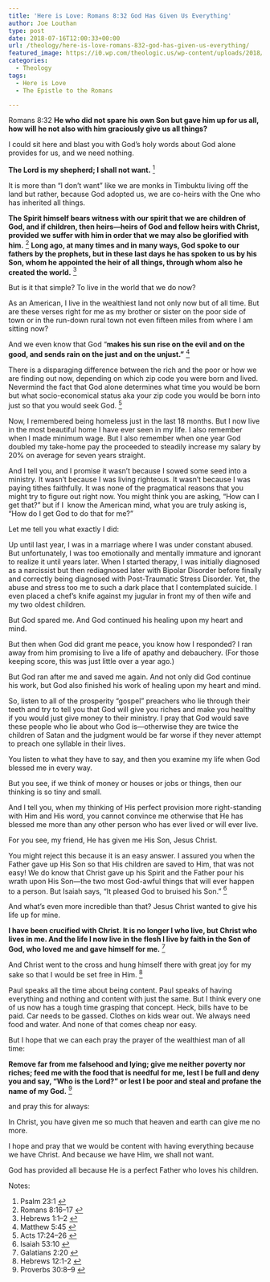 ```yaml
---
title: 'Here is Love: Romans 8:32 God Has Given Us Everything'
author: Joe Louthan
type: post
date: 2018-07-16T12:00:33+00:00
url: /theology/here-is-love-romans-832-god-has-given-us-everything/
featured_image: https://i0.wp.com/theologic.us/wp-content/uploads/2018/07/ScroogeMcDuck.gif?resize=400%2C229
categories:
  - Theology
tags:
  - Here is Love
  - The Epistle to the Romans

---
```

<p class="p1">
  Romans 8:32 <b>He who did not spare his own Son but gave him up for us all, how will he not also with him graciously give us all things?</b>
</p>

<p class="p1">
  I could sit here and blast you with God’s holy words about God alone provides for us, and we need nothing.
</p>

<p class="p1">
  <b>The Lord is my shepherd; I shall not want.</b> <a class="simple-footnote" title="Psalm 23:1" id="return-note-3702-1" href="#note-3702-1"><sup>1</sup></a>
</p>

<p class="p1">
  It is more than “I don’t want” like we are monks in Timbuktu living off the land but rather, because God adopted us, we are co-heirs with the One who has inherited all things.
</p>

<p class="p1">
  <b>The Spirit himself bears witness with our spirit that we are children of God, </b><i> </i><b>and if children, then heirs—heirs of God and fellow heirs with Christ, provided we suffer with him in order that we may also be glorified with him.</b> <a class="simple-footnote" title="Romans 8:16–17" id="return-note-3702-2" href="#note-3702-2"><sup>2</sup></a><i> </i><b>Long ago, at many times and in many ways, God spoke to our fathers by the prophets, </b><i> </i><b>but in these last days he has spoken to us by his Son, whom he appointed the heir of all things, through whom also he created the world.</b> <a class="simple-footnote" title="Hebrews 1:1–2" id="return-note-3702-3" href="#note-3702-3"><sup>3</sup></a>
</p>

<p class="p1">
  But is it that simple? To live in the world that we do now?
</p>

<p class="p1">
  As an American, I live in the wealthiest land not only now but of all time. But are these verses right for me as my brother or sister on the poor side of town or in the run-down rural town not even fifteen miles from where I am sitting now?
</p>

<p class="p1">
  And we even know that God “<b>makes his sun rise on the evil and on the good, and sends rain on the just and on the unjust.”</b> <a class="simple-footnote" title="Matthew 5:45" id="return-note-3702-4" href="#note-3702-4"><sup>4</sup></a>
</p>

<p class="p1">
  There is a disparaging difference between the rich and the poor or how we are finding out now, depending on which zip code you were born and lived. Nevermind the fact that God alone determines what time you would be born but what socio-economical status aka your zip code you would be born into just so that you would seek God. <a class="simple-footnote" title="Acts 17:24–26" id="return-note-3702-5" href="#note-3702-5"><sup>5</sup></a>
</p>

<p class="p1">
  Now, I remembered being homeless just in the last 18 months. But I now live in the most beautiful home I have ever seen in my life. I also remember when I made minimum wage. But I also remember when one year God doubled my take-home pay the proceeded to steadily increase my salary by 20% on average for seven years straight.
</p>

<p class="p1">
  And I tell you, and I promise it wasn’t because I sowed some seed into a ministry. It wasn’t because I was living righteous. It wasn’t because I was paying tithes faithfully. It was none of the pragmatical reasons that you might try to figure out right now. You might think you are asking, “How can I get that?” but if I<span class="Apple-converted-space">  </span>know the American mind, what you are truly asking is, “How do I get God to do that for me?”
</p>

<p class="p1">
  Let me tell you what exactly I did:
</p>

<p class="p1">
  Up until last year, I was in a marriage where I was under constant abused. But unfortunately, I was too emotionally and mentally immature and ignorant to realize it until years later. When I started therapy, I was initially diagnosed as a narcissist but then rediagnosed later with Bipolar Disorder before finally and correctly being diagnosed with Post-Traumatic Stress Disorder. Yet, the abuse and stress too me to such a dark place that I contemplated suicide. I even placed a chef’s knife against my jugular in front my of then wife and my two oldest children.
</p>

<p class="p1">
  But God spared me. And God continued his healing upon my heart and mind.
</p>

<p class="p1">
  But then when God did grant me peace, you know how I responded? I ran away from him promising to live a life of apathy and debauchery. (For those keeping score, this was just little over a year ago.)
</p>

<p class="p1">
  But God ran after me and saved me again. And not only did God continue his work, but God also finished his work of healing upon my heart and mind.
</p>

<p class="p1">
  So, listen to all of the prosperity “gospel” preachers who lie through their teeth and try to tell you that God will give you riches and make you healthy if you would just give money to their ministry. I pray that God would save these people who lie about who God is—otherwise they are twice the children of Satan and the judgment would be far worse if they never attempt to preach one syllable in their lives.
</p>

<p class="p1">
  You listen to what they have to say, and then you examine my life when God blessed me in every way.
</p>

<p class="p1">
  But you see, if we think of money or houses or jobs or things, then our thinking is so tiny and small.
</p>

<p class="p1">
  And I tell you, when my thinking of His perfect provision more right-standing with Him and His word, you cannot convince me otherwise that He has blessed me more than any other person who has ever lived or will ever live.
</p>

<p class="p1">
  For you see, my friend, He has given me His Son, Jesus Christ.
</p>

<p class="p1">
  You might reject this because it is an easy answer. I assured you when the Father gave up His Son so that His children are saved to Him, that was not easy! We do know that Christ gave up his Spirit and the Father pour his wrath upon His Son—the two most God-awful things that will ever happen to a person. But Isaiah says, &#8220;It pleased God to bruised his Son.&#8221; <a class="simple-footnote" title="Isaiah 53:10" id="return-note-3702-6" href="#note-3702-6"><sup>6</sup></a>
</p>

<p class="p1">
  And what&#8217;s even more incredible than that? Jesus Christ wanted to give his life up for mine.
</p>

<p class="p1">
  <b>I have been crucified with Christ. It is no longer I who live, but Christ who lives in me. And the life I now live in the flesh I live by faith in the Son of God, who loved me and gave himself for me.</b> <a class="simple-footnote" title="Galatians 2:20" id="return-note-3702-7" href="#note-3702-7"><sup>7</sup></a>
</p>

<p class="p1">
  And Christ went to the cross and hung himself there with great joy for my sake so that I would be set free in Him. <a class="simple-footnote" title="Hebrews 12:1-2" id="return-note-3702-8" href="#note-3702-8"><sup>8</sup></a>
</p>

<p class="p1">
  Paul speaks all the time about being content. Paul speaks of having everything and nothing and content with just the same. But I think every one of us now has a tough time grasping that concept. Heck, bills have to be paid. Car needs to be gassed. Clothes on kids wear out. We always need food and water. And none of that comes cheap nor easy.
</p>

<p class="p1">
  But I hope that we can each pray the prayer of the wealthiest man of all time:
</p>

<p class="p1">
  <b>Remove far from me falsehood and lying; give me neither poverty nor riches; feed me with the food that is needful for me, </b><i> </i><b>lest I be full and deny you and say, “Who is the Lord?” or lest I be poor and steal and profane the name of my God.</b> <a class="simple-footnote" title="Proverbs 30:8–9" id="return-note-3702-9" href="#note-3702-9"><sup>9</sup></a>
</p>

<p class="p1">
  and pray this for always:
</p>

<p class="p1">
  In Christ, you have given me so much that heaven and earth can give me no more.
</p>

<p class="p1">
  I hope and pray that we would be content with having everything because we have Christ. And because we have Him, we shall not want.
</p>

<p class="p1">
  God has provided all because He is a perfect Father who loves his children.
</p>

<div class="simple-footnotes">
  <p class="notes">
    Notes:
  </p>
  
  <ol>
    <li id="note-3702-1">
      Psalm 23:1 <a href="#return-note-3702-1">&#8617;</a>
    </li>
    <li id="note-3702-2">
      Romans 8:16–17 <a href="#return-note-3702-2">&#8617;</a>
    </li>
    <li id="note-3702-3">
      Hebrews 1:1–2 <a href="#return-note-3702-3">&#8617;</a>
    </li>
    <li id="note-3702-4">
      Matthew 5:45 <a href="#return-note-3702-4">&#8617;</a>
    </li>
    <li id="note-3702-5">
      Acts 17:24–26 <a href="#return-note-3702-5">&#8617;</a>
    </li>
    <li id="note-3702-6">
      Isaiah 53:10 <a href="#return-note-3702-6">&#8617;</a>
    </li>
    <li id="note-3702-7">
      Galatians 2:20 <a href="#return-note-3702-7">&#8617;</a>
    </li>
    <li id="note-3702-8">
      Hebrews 12:1-2 <a href="#return-note-3702-8">&#8617;</a>
    </li>
    <li id="note-3702-9">
      Proverbs 30:8–9 <a href="#return-note-3702-9">&#8617;</a>
    </li>
  </ol>
</div>